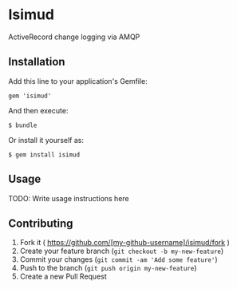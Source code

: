 # Isimud

ActiveRecord change logging via AMQP

## Installation

Add this line to your application's Gemfile:

    gem 'isimud'

And then execute:

    $ bundle

Or install it yourself as:

    $ gem install isimud

## Usage

TODO: Write usage instructions here

## Contributing

1. Fork it ( https://github.com/[my-github-username]/isimud/fork )
2. Create your feature branch (`git checkout -b my-new-feature`)
3. Commit your changes (`git commit -am 'Add some feature'`)
4. Push to the branch (`git push origin my-new-feature`)
5. Create a new Pull Request
